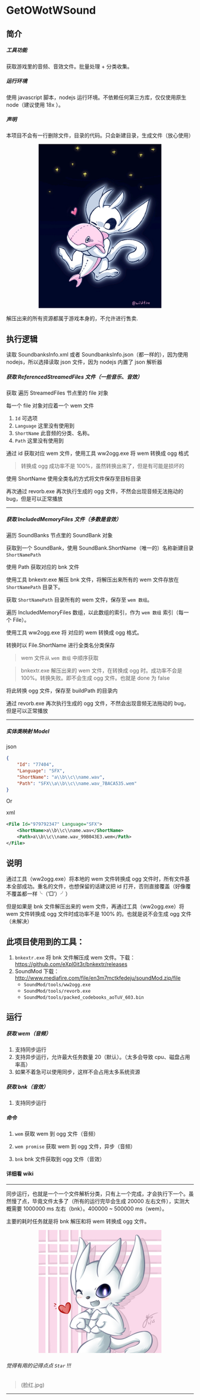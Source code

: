 # GetOWotWSound

## 简介
##### 工具功能
获取游戏里的音频、音效文件。批量处理 + 分类收集。

##### 运行环境
使用 javascript 脚本，nodejs 运行环境。不依赖任何第三方库，仅仅使用原生 node（建议使用 18x ）。

##### 声明
本项目不会有一行删除文件，目录的代码。只会新建目录，生成文件（放心使用）

<p align="center">
  <img src="./img/1.jpg" width="330">
</p>

解压出来的所有资源都属于游戏本身的，不允许进行售卖.

## 执行逻辑
读取 SoundbanksInfo.xml 或者 SoundbanksInfo.json（都一样的），因为使用 nodejs，所以选择读取 json 文件，因为 nodejs 内置了 json 解析器

##### 获取 ReferencedStreamedFiles 文件（一些音乐、音效）

获取 遍历 StreamedFiles 节点里的 file 对象

每一个 file 对象对应着一个 wem 文件

1. `Id` 可选项
1. `Language` 这里没有使用到
1. `ShortName` 此音频的分类、名称。
1. `Path` 这里没有使用到


通过 id 获取对应 wem 文件，使用工具 ww2ogg.exe 将 wem 转换成 ogg 格式
> 转换成 ogg 成功率不是 100%，虽然转换出来了，但是有可能是损坏的

使用 ShortName 使用全类名的方式将文件保存至目标目录

再次通过 revorb.exe 再次执行生成的 ogg 文件，不然会出现音频无法拖动的 bug，但是可以正常播放

---
##### 获取 IncludedMemoryFiles 文件（多数是音效）
遍历 SoundBanks 节点里的 SoundBank 对象

获取到一个 SoundBank，使用 SoundBank.ShortName（唯一的）名称新建目录 `ShortNamePath`

使用 Path 获取对应的 bnk 文件
 
使用工具 bnkextr.exe 解压 bnk 文件，将解压出来所有的 wem 文件存放在 `ShortNamePath` 目录下。

获取 `ShortNamePath` 目录所有的 wem 文件，保存至 `wem 数组`。

遍历 IncludedMemoryFiles 数组，以此数组的索引，作为 `wem 数组` 索引（每一个 File）。

使用工具 ww2ogg.exe 将 对应的 wem 转换成 ogg 格式。

转换时以 File.ShortName 进行全类名分类保存

> wem 文件从 `wem 数组` 中顺序获取

> bnkextr.exe 解压出来的 wem 文件，在转换成 ogg 时。成功率不会是 100%。转换失败。即不会生成 ogg 文件。也就是 done 为 false

将此转换 ogg 文件，保存至 buildPath 的目录内

通过 revorb.exe 再次执行生成的 ogg 文件，不然会出现音频无法拖动的 bug，但是可以正常播放

----
##### 实体类映射 Model
json

```json
{
    "Id": "77404",
    "Language": "SFX",
    "ShortName": "a\\b\\c\\name.wav",
    "Path": "SFX\\a\\b\\c\\name.wav_7BACA535.wem"
}
```
Or

xml
```xml
<File Id="979792347" Language="SFX">
    <ShortName>a\\b\\c\\name.wav</ShortName>
    <Path>a\\b\\c\\name.wav_99B043E3.wem</Path>
</File>
```

## 说明
通过工具（ww2ogg.exe）将本地的 wem 文件转换成 ogg 文件时，所有文件基本全部成功。重名的文件，也想保留的话建议把 id 打开，否则直接覆盖（好像覆不覆盖都一样╰（‵□′）╯）

但是如果是 bnk 文件解压出来的 wem 文件，再通过工具（ww2ogg.exe）将 wem 文件转换成 ogg 文件时成功率不是 100% 的。也就是说不会生成 ogg 文件（未解决）

## 此项目使用到的工具：
1. `bnkextr.exe` 将 bnk 文件解压成 wem 文件。下载：https://github.com/eXpl0it3r/bnkextr/releases
2. SoundMod 下载：http://www.mediafire.com/file/en3m7mctkfedeju/soundMod.zip/file
    -  `SoundMod/tools/ww2ogg.exe`
    -  `SoundMod/tools/revorb.exe` 
    -  `SoundMod/tools/packed_codebooks_aoTuV_603.bin`


## 运行
##### 获取 wem（音频）
1. 支持同步运行
2. 支持异步运行，允许最大任务数量 20（默认）。（太多会导致 cpu、磁盘占用率高）
3. 如果不着急可以使用同步，这样不会占用太多系统资源

##### 获取 bnk（音效）
1. 支持同步运行

##### 命令
1. `wem` 获取 wem 到 ogg 文件（音频）

2. `wem promise` 获取 wem 到 ogg 文件，异步（音频）

3. `bnk` bnk 文件获取到 ogg 文件（音效）

#### 详细看 wiki
---

同步运行，也就是一个一个文件解析分类，只有上一个完成，才会执行下一个。虽然慢了点，毕竟文件太多了（所有的运行完毕会生成 20000 左右文件），实测大概需要 1000000 ms 左右（bnk）。400000 ~ 500000 ms（wem）。

主要的耗时任务就是将 bnk 解压和将 wem 转换成 ogg 文件。

<p align="center">
 <img src="./img/mua_.png" width="330">
</p>


###### 觉得有用的记得点点 `Star` !!!

>(脸红.jpg)
---